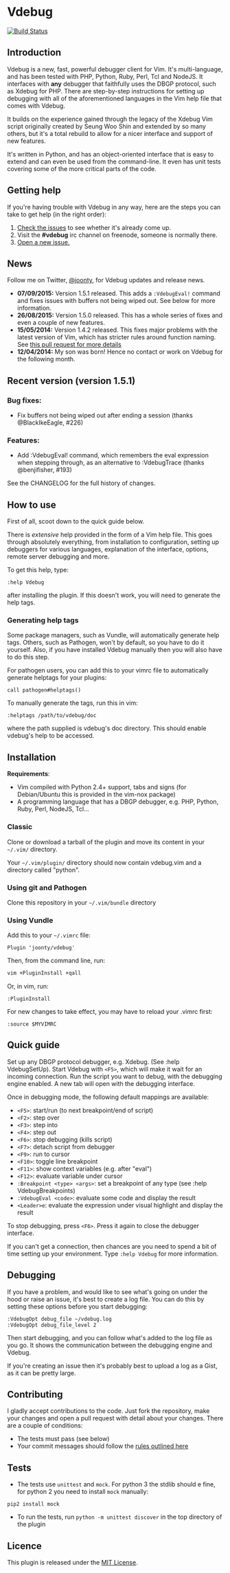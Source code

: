 # Vdebug

[![Build Status](https://travis-ci.org/joonty/vdebug.png?branch=master)](https://travis-ci.org/joonty/vdebug)

## Introduction

Vdebug is a new, fast, powerful debugger client for Vim. It's multi-language,
and has been tested with PHP, Python, Ruby, Perl, Tcl and NodeJS. It interfaces with
**any** debugger that faithfully uses the DBGP protocol, such as Xdebug for PHP.
There are step-by-step instructions for setting up debugging with all of the aforementioned
languages in the Vim help file that comes with Vdebug.

It builds on the experience gained through the legacy of the Xdebug Vim script
originally created by Seung Woo Shin and extended by so many others, but it's a
total rebuild to allow for a nicer interface and support of new features.

It's written in Python, and has an object-oriented interface that is easy to extend
and can even be used from the command-line. It even has unit tests covering
some of the more critical parts of the code.

## Getting help

If you're having trouble with Vdebug in any way, here are the steps you can take to get help (in the right order):

  1. [Check the issues][3] to see whether it's already come up.
  2. Visit the **#vdebug** irc channel on freenode, someone is normally there.
  3. [Open a new issue.][4]

## News

Follow me on Twitter, [@joonty](http://twitter.com/joonty), for Vdebug updates and release news.

* **07/09/2015:** Version 1.5.1 released. This adds a `:VdebugEval!` command and fixes issues with buffers not being wiped out. See below for more information.
* **26/08/2015:** Version 1.5.0 released. This has a whole series of fixes and even a couple of new features.
* **15/05/2014:** Version 1.4.2 released. This fixes major problems with the latest version of Vim, which has stricter rules around function naming. See [this pull request for more details][5]
* **12/04/2014:** My son was born! Hence no contact or work on Vdebug for the following month.

## Recent version (version 1.5.1)

### Bug fixes:
 * Fix buffers not being wiped out after ending a session (thanks @BlackIkeEagle, #226)

### Features:
 * Add :VdebugEval! command, which remembers the eval expression when stepping
 through, as an alternative to :VdebugTrace (thanks @benjifisher, #193)

See the CHANGELOG for the full history of changes.

## How to use

First of all, scoot down to the quick guide below.

There is *extensive* help provided in the form of a Vim help file. This goes
through absolutely everything, from installation to configuration, setting up
debuggers for various languages, explanation of the interface, options, remote
server debugging and more.

To get this help, type:

```
:help Vdebug
```

after installing the plugin. If this doesn't work, you will need to generate the help tags.

### Generating help tags

Some package managers, such as Vundle, will automatically generate help tags. Others, such as Pathogen, won't by default, so you have to do it yourself. Also, if you have installed Vdebug manually then you will also have to do this step.

For pathogen users, you can add this to your vimrc file to automatically generate helptags for your plugins:

```vim
call pathogen#helptags()
```

To manually generate the tags, run this in vim:

```vim
:helptags /path/to/vdebug/doc
```

where the path supplied is vdebug's doc directory. This should enable vdebug's help to be accessed.

## Installation

**Requirements**:

  * Vim compiled with Python 2.4+ support, tabs and signs (for Debian/Ubuntu this is provided in the vim-nox package)
  * A programming language that has a DBGP debugger, e.g. PHP, Python, Ruby,
    Perl, NodeJS, Tcl...

### Classic

Clone or download a tarball of the plugin and move its content in your
`~/.vim/` directory.

Your `~/.vim/plugin/` directory should now contain vdebug.vim and a directory
called "python".

### Using git and Pathogen

Clone this repository in your `~/.vim/bundle` directory

### Using Vundle

Add this to your `~/.vimrc` file:

```vim
Plugin 'joonty/vdebug'
```

Then, from the command line, run:

```bash
vim +PluginInstall +qall
```

Or, in vim, run:
```vim
:PluginInstall
```

For new changes to take effect, you may have to reload your .vimrc first:
```vim
:source $MYVIMRC
```

## Quick guide

Set up any DBGP protocol debugger, e.g. Xdebug. (See :help VdebugSetUp). Start Vdebug with `<F5>`, which will make it wait for an incoming connection. Run the script you want to debug, with the debugging engine enabled. A new tab will open with the debugging interface.

Once in debugging mode, the following default mappings are available:

 * `<F5>`: start/run (to next breakpoint/end of script)
 * `<F2>`: step over
 * `<F3>`: step into
 * `<F4>`: step out
 * `<F6>`: stop debugging (kills script)
 * `<F7>`: detach script from debugger
 * `<F9>`: run to cursor
 * `<F10>`: toggle line breakpoint
 * `<F11>`: show context variables (e.g. after "eval")
 * `<F12>`: evaluate variable under cursor
 * `:Breakpoint <type> <args>`: set a breakpoint of any type (see :help
    VdebugBreakpoints)
 * `:VdebugEval <code>`: evaluate some code and display the result
 * `<Leader>e`: evaluate the expression under visual highlight and display the result

To stop debugging, press `<F6>`. Press it again to close the debugger interface.

If you can't get a connection, then chances are you need to spend a bit of time setting up your environment. Type `:help Vdebug` for more information.

## Debugging

If you have a problem, and would like to see what's going on under the hood or raise an issue, it's best to create a log file. You can do this by setting these options before you start debugging:

```vim
:VdebugOpt debug_file ~/vdebug.log
:VdebugOpt debug_file_level 2
```

Then start debugging, and you can follow what's added to the log file as you go. It shows the communication between the debugging engine and Vdebug.

If you're creating an issue then it's probably best to upload a log as a Gist, as it can be pretty large.

## Contributing

I gladly accept contributions to the code. Just fork the repository, make your changes and open a pull request with detail about your changes. There are a couple of conditions:

 * The tests must pass (see below)
 * Your commit messages should follow the [rules outlined here][2]

## Tests

 * The tests use `unittest` and `mock`. For python 3 the stdlib should e fine,
   for python 2 you need to install `mock` manually:

```
pip2 install mock
```

* To run the tests, run `python -m unittest discover` in the top directory of the plugin

## Licence

This plugin is released under the [MIT License][1].

[1]: https://raw.github.com/joonty/vdebug/master/LICENCE
[2]: http://tbaggery.com/2008/04/19/a-note-about-git-commit-messages.html
[3]: https://github.com/joonty/vdebug/issues/
[4]: https://github.com/joonty/vdebug/issues/new
[5]: https://github.com/joonty/vdebug/issues/158
